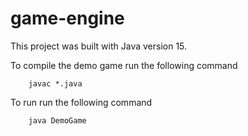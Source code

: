 # game-engine

This project was built with Java version 15.

To compile the demo game run the following command 

```
    javac *.java
```

To run run the following command 

```
    java DemoGame
```